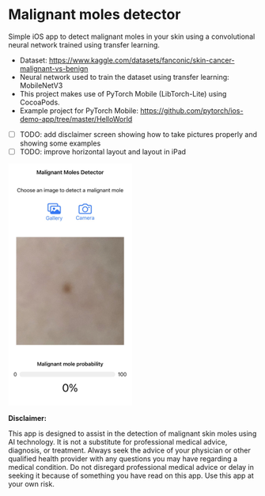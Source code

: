 # Malignant moles detector

Simple iOS app to detect malignant moles in your skin using a convolutional neural network trained using transfer learning.

- Dataset: https://www.kaggle.com/datasets/fanconic/skin-cancer-malignant-vs-benign
- Neural network used to train the dataset using transfer learning: MobileNetV3
- This project makes use of PyTorch Mobile (LibTorch-Lite) using CocoaPods. 
- Example project for PyTorch Mobile: https://github.com/pytorch/ios-demo-app/tree/master/HelloWorld
- [ ] TODO: add disclaimer screen showing how to take pictures properly and showing some examples
- [ ] TODO: improve horizontal layout and layout in iPad

<img src="screenshot.jpeg" width="250">

**Disclaimer:**

This app is designed to assist in the detection of malignant skin moles using AI technology. It is not a substitute for professional medical advice, diagnosis, or treatment. Always seek the advice of your physician or other qualified health provider with any questions you may have regarding a medical condition. Do not disregard professional medical advice or delay in seeking it because of something you have read on this app. Use this app at your own risk.
